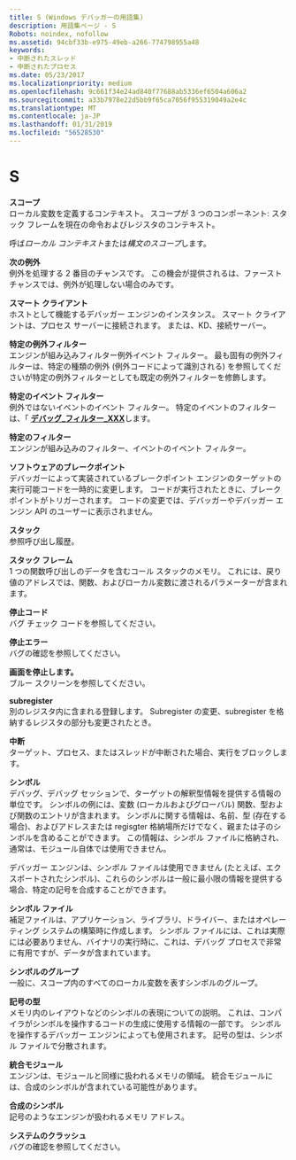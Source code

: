 ```yaml
---
title: S (Windows デバッガーの用語集)
description: 用語集ページ - S
Robots: noindex, nofollow
ms.assetid: 94cbf33b-e975-49eb-a266-774798955a48
keywords:
- 中断されたスレッド
- 中断されたプロセス
ms.date: 05/23/2017
ms.localizationpriority: medium
ms.openlocfilehash: 9c661f34e24ad840f77688ab5336ef6504a606a2
ms.sourcegitcommit: a33b7978e22d5bb9f65ca7056f955319049a2e4c
ms.translationtype: MT
ms.contentlocale: ja-JP
ms.lasthandoff: 01/31/2019
ms.locfileid: "56528530"
---
```

# <a name="s"></a>S


<span id="scope"></span><span id="SCOPE"></span>**スコープ**  
ローカル変数を定義するコンテキスト。 スコープが 3 つのコンポーネント: スタック フレームを現在の命令およびレジスタのコンテキスト。

呼ば*ローカル コンテキスト*または*構文のスコープ*します。

<span id="second_chance_exception"></span><span id="SECOND_CHANCE_EXCEPTION"></span>**次の例外**  
例外を処理する 2 番目のチャンスです。 この機会が提供されるは、ファースト チャンスでは、例外が処理しない場合のみです。

<span id="smart_client"></span><span id="SMART_CLIENT"></span>**スマート クライアント**  
ホストとして機能するデバッガー エンジンのインスタンス。 スマート クライアントは、プロセス サーバーに接続されます。 または、KD、接続サーバー。

<span id="specific_exception_filter"></span><span id="SPECIFIC_EXCEPTION_FILTER"></span>**特定の例外フィルター**  
エンジンが組み込みフィルター例外イベント フィルター。 最も固有の例外フィルターは、特定の種類の例外 (例外コードによって識別される) を参照してくださいが特定の例外フィルターとしても既定の例外フィルターを修飾します。

<span id="specific_event_filter"></span><span id="SPECIFIC_EVENT_FILTER"></span>**特定のイベント フィルター**  
例外ではないイベントのイベント フィルター。 特定のイベントのフィルターは、「 [**デバッグ\_フィルター\_XXX**](https://msdn.microsoft.com/library/windows/hardware/ff541490)します。

<span id="specific_filter"></span><span id="SPECIFIC_FILTER"></span>**特定のフィルター**  
エンジンが組み込みのフィルター、イベントのイベント フィルター。

<span id="software_breakpoint"></span><span id="SOFTWARE_BREAKPOINT"></span>**ソフトウェアのブレークポイント**  
デバッガーによって実装されているブレークポイント エンジンのターゲットの実行可能コードを一時的に変更します。 コードが実行されたときに、ブレークポイントがトリガーされます。 コードの変更では、デバッガーやデバッガー エンジン API のユーザーに表示されません。

<span id="stack"></span><span id="STACK"></span>**スタック**  
参照呼び出し履歴。

<span id="stack_frame"></span><span id="STACK_FRAME"></span>**スタック フレーム**  
1 つの関数呼び出しのデータを含むコール スタックのメモリ。 これには、戻り値のアドレスでは、関数、およびローカル変数に渡されるパラメーターが含まれます。

<span id="stop_code"></span><span id="STOP_CODE"></span>**停止コード**  
バグ チェック コードを参照してください。

<span id="stop_error"></span><span id="STOP_ERROR"></span>**停止エラー**  
バグの確認を参照してください。

<span id="stop_screen"></span><span id="STOP_SCREEN"></span>**画面を停止します。**  
ブルー スクリーンを参照してください。

<span id="subregister"></span><span id="SUBREGISTER"></span>**subregister**  
別のレジスタ内に含まれる登録します。 Subregister の変更、subregister を格納するレジスタの部分も変更されたとき。

<span id="suspended"></span><span id="SUSPENDED"></span>**中断**  
ターゲット、プロセス、またはスレッドが中断された場合、実行をブロックします。

<span id="symbol"></span><span id="SYMBOL"></span>**シンボル**  
デバッグ、デバッグ セッションで、ターゲットの解釈型情報を提供する情報の単位です。 シンボルの例には、変数 (ローカルおよびグローバル) 関数、型および関数のエントリが含まれます。 シンボルに関する情報は、名前、型 (存在する場合)、およびアドレスまたは regisgter 格納場所だけでなく、親または子のシンボルを含めることができます。 この情報は、シンボル ファイルに格納され、通常は、モジュール自体では使用できません。

デバッガー エンジンは、シンボル ファイルは使用できません (たとえば、エクスポートされたシンボル)、これらのシンボルは一般に最小限の情報を提供する場合、特定の記号を合成することができます。

<span id="symbol_file"></span><span id="SYMBOL_FILE"></span>**シンボル ファイル**  
補足ファイルは、アプリケーション、ライブラリ、ドライバー、またはオペレーティング システムの構築時に作成します。 シンボル ファイルには、これは実際には必要ありません、バイナリの実行時に、これは、デバッグ プロセスで非常に有用ですが、データが含まれています。

<span id="symbol_group"></span><span id="SYMBOL_GROUP"></span>**シンボルのグループ**  
一般に、スコープ内のすべてのローカル変数を表すシンボルのグループ。

<span id="symbol_type"></span><span id="SYMBOL_TYPE"></span>**記号の型**  
メモリ内のレイアウトなどのシンボルの表現についての説明。 これは、コンパイラがシンボルを操作するコードの生成に使用する情報の一部です。 シンボルを操作するデバッガー エンジンによっても使用されます。 記号の型は、シンボル ファイルで分散されます。

<span id="synthetic_module"></span><span id="SYNTHETIC_MODULE"></span>**統合モジュール**  
エンジンは、モジュールと同様に扱われるメモリの領域。 統合モジュールには、合成のシンボルが含まれている可能性があります。

<span id="synthetic_symbol"></span><span id="SYNTHETIC_SYMBOL"></span>**合成のシンボル**  
記号のようなエンジンが扱われるメモリ アドレス。

<span id="system_crash"></span><span id="SYSTEM_CRASH"></span>**システムのクラッシュ**  
バグの確認を参照してください。

 

 






